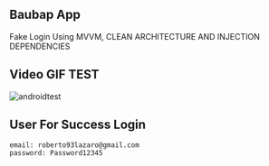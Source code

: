 ## Baubap App

Fake Login Using MVVM, CLEAN ARCHITECTURE AND INJECTION DEPENDENCIES

## Video GIF TEST

![androidtest](https://user-images.githubusercontent.com/84595455/213589695-1e786529-8dc3-4864-b9b0-99dfdc181b30.gif)

## User For Success Login

    email: roberto93lazaro@gmail.com 
    password: Password12345

